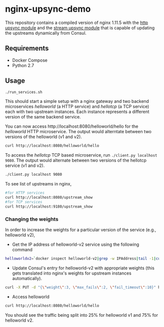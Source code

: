 # nginx-upsync-demo
This repository contains a compiled version of nginx 1.11.5 with the [http upsync module](https://github.com/weibocom/nginx-upsync-module) and the [stream upsync module](https://github.com/xiaokai-wang/nginx-stream-upsync-module) that is capable of updating the upstreams dynamically from Consul.

## Requirements

* Docker Compose
* Python 2.7

## Usage

```bash
./run_services.sh
```

This should start a simple setup with a nginx gateway and two backend microservices _helloworld_ (a HTTP service) and _hellotcp_ (a TCP service) each with two upstream instances. Each instance represents a different version of the same backend service.

You can now access http://localhost:8080/helloworld/hello for the _helloworld_ HTTP microservice. The output would alterntate between two versions of the helloworld (v1 and v2).

```bash
curl http://localhost:8080/helloworld/hello
```

To access the _hellotcp_ TCP based microservice, run `./client.py localhost 9080`. The output would alternate between two versions of the hellotcp service (v1 and v2).

```bash
./client.py localhost 9080
```

To see list of upstreams in nginx,

```bash
#for HTTP services
curl http://localhost:8080/upstream_show
#for TCP services
curl http://localhost:9180/upstream_show
```

### Changing the weights

In order to increase the weights for a particular version of the service (e.g., helloworld v2),

* Get the IP address of helloworld-v2 service using the following command

```bash
helloworldv2=`docker inspect helloworld-v2|grep -w IPAddress|tail -1|cut -d : -f2|tr -d ' ",'`
```

* Update Consul's entry for helloworld-v2 with appropriate weights (this gets translated into nginx's weights for upstream instances automatically).

```bash
curl -X PUT -d "{\"weight\":3, \"max_fails\":2, \"fail_timeout\":10}" http://localhost:8500/v1/kv/helloworld/${helloworldv2}:5000
```

* Access helloworld

```bash
curl http://localhost:8080/helloworld/hello
```

You should see the traffic being split into 25% for helloworld v1 and 75% for helloworld v2.

